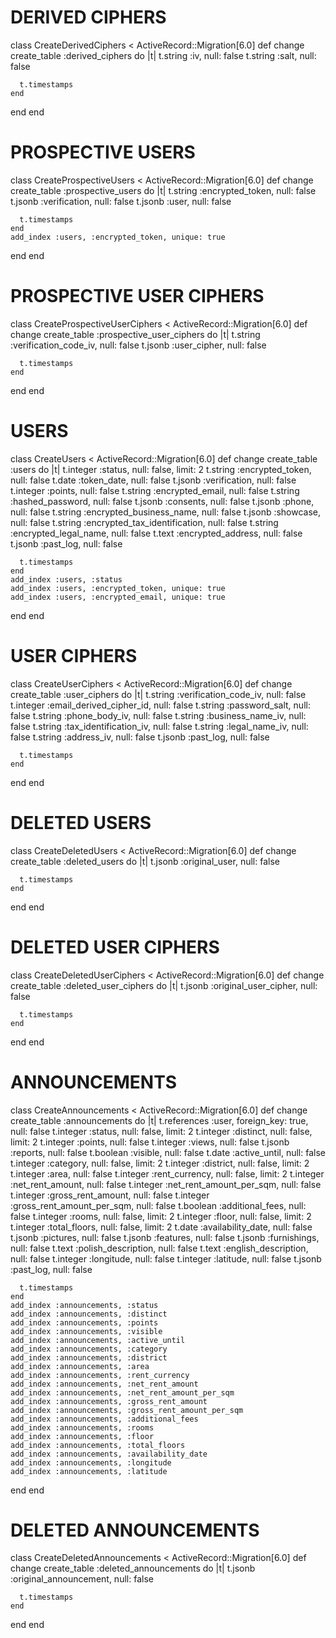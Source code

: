 # DERIVED CIPHERS
class CreateDerivedCiphers < ActiveRecord::Migration[6.0]
  def change
    create_table :derived_ciphers do |t|
      t.string :iv, null: false
      t.string :salt, null: false

      t.timestamps
    end
  end
end

# PROSPECTIVE USERS
class CreateProspectiveUsers < ActiveRecord::Migration[6.0]
  def change
    create_table :prospective_users do |t|
      t.string :encrypted_token, null: false
      t.jsonb :verification, null: false
      t.jsonb :user, null: false

      t.timestamps
    end
    add_index :users, :encrypted_token, unique: true
  end
end

# PROSPECTIVE USER CIPHERS
class CreateProspectiveUserCiphers < ActiveRecord::Migration[6.0]
  def change
    create_table :prospective_user_ciphers do |t|
      t.string :verification_code_iv, null: false
      t.jsonb :user_cipher, null: false

      t.timestamps
    end
  end
end

# USERS
class CreateUsers < ActiveRecord::Migration[6.0]
  def change
    create_table :users do |t|
      t.integer :status, null: false, limit: 2
      t.string :encrypted_token, null: false
      t.date :token_date, null: false
      t.jsonb :verification, null: false
      t.integer :points, null: false
      t.string :encrypted_email, null: false
      t.string :hashed_password, null: false
      t.jsonb :consents, null: false
      t.jsonb :phone, null: false
      t.string :encrypted_business_name, null: false
      t.jsonb :showcase, null: false
      t.string :encrypted_tax_identification, null: false
      t.string :encrypted_legal_name, null: false
      t.text :encrypted_address, null: false
      t.jsonb :past_log, null: false

      t.timestamps
    end
    add_index :users, :status
    add_index :users, :encrypted_token, unique: true
    add_index :users, :encrypted_email, unique: true
  end
end

# USER CIPHERS
class CreateUserCiphers < ActiveRecord::Migration[6.0]
  def change
    create_table :user_ciphers do |t|
      t.string :verification_code_iv, null: false
      t.integer :email_derived_cipher_id, null: false
      t.string :password_salt, null: false
      t.string :phone_body_iv, null: false
      t.string :business_name_iv, null: false
      t.string :tax_identification_iv, null: false
      t.string :legal_name_iv, null: false
      t.string :address_iv, null: false
      t.jsonb :past_log, null: false

      t.timestamps
    end
  end
end

# DELETED USERS
class CreateDeletedUsers < ActiveRecord::Migration[6.0]
  def change
    create_table :deleted_users do |t|
      t.jsonb :original_user, null: false

      t.timestamps
    end
  end
end

# DELETED USER CIPHERS
class CreateDeletedUserCiphers < ActiveRecord::Migration[6.0]
  def change
    create_table :deleted_user_ciphers do |t|
      t.jsonb :original_user_cipher, null: false

      t.timestamps
    end
  end
end

# ANNOUNCEMENTS
class CreateAnnouncements < ActiveRecord::Migration[6.0]
  def change
    create_table :announcements do |t|
      t.references :user, foreign_key: true, null: false
      t.integer :status, null: false, limit: 2
      t.integer :distinct, null: false, limit: 2
      t.integer :points, null: false
      t.integer :views, null: false
      t.jsonb :reports, null: false
      t.boolean :visible, null: false
      t.date :active_until, null: false
      t.integer :category, null: false, limit: 2
      t.integer :district, null: false, limit: 2
      t.integer :area, null: false
      t.integer :rent_currency, null: false, limit: 2
      t.integer :net_rent_amount, null: false
      t.integer :net_rent_amount_per_sqm, null: false
      t.integer :gross_rent_amount, null: false
      t.integer :gross_rent_amount_per_sqm, null: false
      t.boolean :additional_fees, null: false
      t.integer :rooms, null: false, limit: 2
      t.integer :floor, null: false, limit: 2
      t.integer :total_floors, null: false, limit: 2
      t.date :availability_date, null: false
      t.jsonb :pictures, null: false
      t.jsonb :features, null: false
      t.jsonb :furnishings, null: false
      t.text :polish_description, null: false
      t.text :english_description, null: false
      t.integer :longitude, null: false
      t.integer :latitude, null: false
      t.jsonb :past_log, null: false

      t.timestamps
    end
    add_index :announcements, :status
    add_index :announcements, :distinct
    add_index :announcements, :points
    add_index :announcements, :visible
    add_index :announcements, :active_until
    add_index :announcements, :category
    add_index :announcements, :district
    add_index :announcements, :area
    add_index :announcements, :rent_currency
    add_index :announcements, :net_rent_amount
    add_index :announcements, :net_rent_amount_per_sqm
    add_index :announcements, :gross_rent_amount
    add_index :announcements, :gross_rent_amount_per_sqm
    add_index :announcements, :additional_fees
    add_index :announcements, :rooms
    add_index :announcements, :floor
    add_index :announcements, :total_floors
    add_index :announcements, :availability_date
    add_index :announcements, :longitude
    add_index :announcements, :latitude
  end
end

# DELETED ANNOUNCEMENTS
class CreateDeletedAnnouncements < ActiveRecord::Migration[6.0]
  def change
    create_table :deleted_announcements do |t|
      t.jsonb :original_announcement, null: false

      t.timestamps
    end
  end
end
